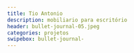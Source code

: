 ```yaml
---
title: Tio Antonio
description: mobiliario para escritório
header: bullet-journal-05.jpeg 
categories: projetos
swipebox: bullet-journal- 
---
```

